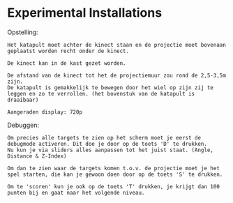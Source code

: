 # Experimental Installations

Opstelling:

    Het katapult moet achter de kinect staan en de projectie moet bovenaan geplaatst worden recht onder de kinect.
    
    De kinect kan in de kast gezet worden.
    
    De afstand van de kinect tot het de projectiemuur zou rond de 2,5-3,5m zijn.
    De katapult is gemakkelijk te bewegen door het wiel op zijn zij te leggen en zo te verrollen. (het bovenstuk van de katapult is draaibaar)
    
    Aangeraden display: 720p
    

Debuggen:

    Om precies alle targets te zien op het scherm moet je eerst de debugmode activeren. Dit doe je door op de toets 'D' te drukken.
    Nu kun je via sliders alles aanpassen tot het juist staat. (Angle, Distance & Z-Index)
    
    Om dan te zien waar de targets komen t.o.v. de projectie moet je het spel starten, die kan je gewoon doen door op de toets 'S' te drukken.
    
    Om te 'scoren' kun je ook op de toets 'T' drukken, je krijgt dan 100 punten bij en gaat naar het volgende niveau.
    
    
